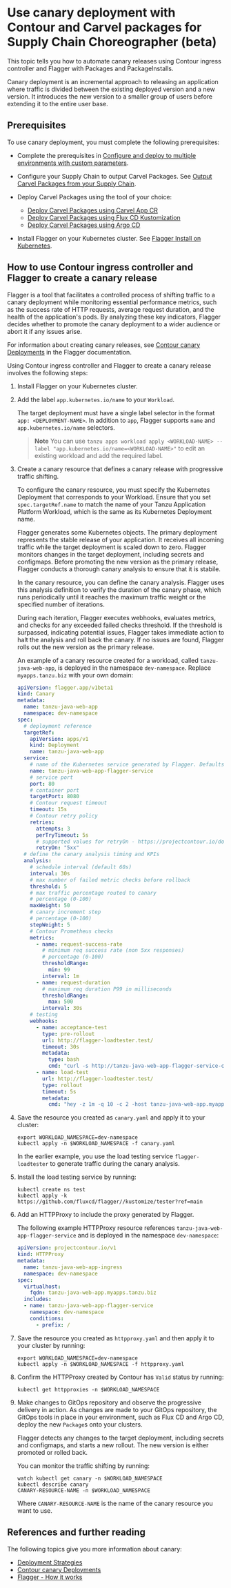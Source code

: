 # Use canary deployment with Contour and Carvel packages for Supply Chain Choreographer (beta)

This topic tells you how to automate canary releases using Contour ingress controller and Flagger
with Packages and PackageInstalls.

Canary deployment is an incremental approach to releasing an application where traffic is divided
between the existing deployed version and a new version. It introduces the new version to a smaller
group of users before extending it to the entire user base.

## <a id="prereqs"></a> Prerequisites

To use canary deployment, you must complete the following prerequisites:

- Complete the prerequisites in
  [Configure and deploy to multiple environments with custom parameters](config-deploy-multi-env.hbs.md).
- Configure your Supply Chain to output Carvel Packages.
  See [Output Carvel Packages from your Supply Chain](carvel-package-supply-chain.hbs.md).
- Deploy Carvel Packages using the tool of your choice:

  - [Deploy Carvel Packages using Carvel App CR](delivery-with-carvel-app.hbs.md)
  - [Deploy Carvel Packages using Flux CD Kustomization](delivery-with-flux.hbs.md)
  - [Deploy Carvel Packages using Argo CD](delivery-with-argo.hbs.md)

- Install Flagger on your Kubernetes cluster.
  See [Flagger Install on Kubernetes](https://docs.flagger.app/install/flagger-install-on-kubernetes).

## <a id="instructions"></a> How to use Contour ingress controller and Flagger to create a canary release

Flagger is a tool that facilitates a controlled process of shifting traffic to a canary deployment
while monitoring essential performance metrics, such as the success rate of HTTP requests, average
request duration, and the health of the application's pods. By analyzing these key indicators,
Flagger decides whether to promote the canary deployment to a wider audience or abort it if any
issues arise.

For information about creating canary releases, see
[Contour canary Deployments](https://docs.flagger.app/tutorials/contour-progressive-delivery)
in the Flagger documentation.

Using Contour ingress controller and Flagger to create a canary release involves the following steps:

1. Install Flagger on your Kubernetes cluster.

1. Add the label `app.kubernetes.io/name` to your `Workload`.

   The target deployment must have a single label selector in the format `app: <DEPLOYMENT-NAME>`.
   In addition to `app`, Flagger supports `name` and `app.kubernetes.io/name` selectors.

   > **Note** You can use
   > `tanzu apps workload apply <WORKLOAD-NAME> --label "app.kubernetes.io/name=<WORKLOAD-NAME>"` to
   > edit an existing workload and add the required label.

1. Create a canary resource that defines a canary release with progressive traffic shifting.

   To configure the canary resource, you must specify the Kubernetes Deployment that corresponds
   to your Workload. Ensure that you set `spec.targetRef.name` to match the name of your Tanzu
   Application Platform Workload, which is the same as its Kubernetes Deployment name.

   Flagger generates some Kubernetes objects. The primary deployment represents the stable release
   of your application. It receives all incoming traffic while the target deployment is scaled down
   to zero. Flagger monitors changes in the target deployment, including secrets and configmaps.
   Before promoting the new version as the primary release, Flagger conducts a thorough canary
   analysis to ensure that it is stabile.

   In the canary resource, you can define the canary analysis. Flagger uses this analysis definition
   to verify the duration of the canary phase, which runs periodically until it reaches the maximum
   traffic weight or the specified number of iterations.

   During each iteration, Flagger executes webhooks, evaluates metrics, and checks for any exceeded
   failed checks threshold. If the threshold is surpassed, indicating potential issues, Flagger
   takes immediate action to halt the analysis and roll back the canary. If no issues are found,
   Flagger rolls out the new version as the primary release.

   An example of a canary resource created for a workload, called `tanzu-java-web-app`, is deployed
   in the namespace `dev-namespace`. Replace `myapps.tanzu.biz` with your own domain:

    ```yaml
    apiVersion: flagger.app/v1beta1
    kind: Canary
    metadata:
      name: tanzu-java-web-app
      namespace: dev-namespace
    spec:
      # deployment reference
      targetRef:
        apiVersion: apps/v1
        kind: Deployment
        name: tanzu-java-web-app
      service:
        # name of the Kubernetes service generated by Flagger. Defaults to spec.targetRef.name
        name: tanzu-java-web-app-flagger-service
        # service port
        port: 80
        # container port
        targetPort: 8080
        # Contour request timeout
        timeout: 15s
        # Contour retry policy
        retries:
          attempts: 3
          perTryTimeout: 5s
          # supported values for retryOn - https://projectcontour.io/docs/main/config/api/#projectcontour.io/v1.RetryOn
          retryOn: "5xx"
      # define the canary analysis timing and KPIs
      analysis:
        # schedule interval (default 60s)
        interval: 30s
        # max number of failed metric checks before rollback
        threshold: 5
        # max traffic percentage routed to canary
        # percentage (0-100)
        maxWeight: 50
        # canary increment step
        # percentage (0-100)
        stepWeight: 5
        # Contour Prometheus checks
        metrics:
          - name: request-success-rate
            # minimum req success rate (non 5xx responses)
            # percentage (0-100)
            thresholdRange:
              min: 99
            interval: 1m
          - name: request-duration
            # maximum req duration P99 in milliseconds
            thresholdRange:
              max: 500
            interval: 30s
        # testing
        webhooks:
          - name: acceptance-test
            type: pre-rollout
            url: http://flagger-loadtester.test/
            timeout: 30s
            metadata:
              type: bash
              cmd: "curl -s http://tanzu-java-web-app-flagger-service-canary.dev-namespace | grep Greetings"
          - name: load-test
            url: http://flagger-loadtester.test/
            type: rollout
            timeout: 5s
            metadata:
              cmd: "hey -z 1m -q 10 -c 2 -host tanzu-java-web-app.myapps.tanzu.biz http://envoy.tanzu-system-ingress"
    ```

1. Save the resource you created as `canary.yaml` and apply it to your cluster:

   ```console
   export WORKLOAD_NAMESPACE=dev-namespace
   kubectl apply -n $WORKLOAD_NAMESPACE -f canary.yaml
   ```

   In the earlier example, you use the load testing service `flagger-loadtester` to generate
   traffic during the canary analysis.

1. Install the load testing service by running:

   ```console
   kubectl create ns test
   kubectl apply -k https://github.com/fluxcd/flagger//kustomize/tester?ref=main
   ```

1. Add an HTTPProxy to include the proxy generated by Flagger.

   The following example HTTPProxy resource references `tanzu-java-web-app-flagger-service` and is
   deployed in the namespace `dev-namespace`:

    ```yaml
    apiVersion: projectcontour.io/v1
    kind: HTTPProxy
    metadata:
      name: tanzu-java-web-app-ingress
      namespace: dev-namespace
    spec:
      virtualhost:
        fqdn: tanzu-java-web-app.myapps.tanzu.biz
      includes:
      - name: tanzu-java-web-app-flagger-service
        namespace: dev-namespace
        conditions:
          - prefix: /
    ```

1. Save the resource you created as `httpproxy.yaml` and then apply it to your cluster by running:

   ```console
   export WORKLOAD_NAMESPACE=dev-namespace
   kubectl apply -n $WORKLOAD_NAMESPACE -f httpproxy.yaml
   ```

1. Confirm the HTTPProxy created by Contour has `Valid` status by running:

   ```console
   kubectl get httpproxies -n $WORKLOAD_NAMESPACE
   ```

1. Make changes to GitOps repository and observe the progressive delivery in action. As changes are
   made to your GitOps repository, the GitOps tools in place in your environment, such as Flux CD
   and Argo CD, deploy the new `Package`s onto your clusters.

   Flagger detects any changes to the target deployment, including secrets and configmaps, and
   starts a new rollout. The new version is either promoted or rolled back.

   You can monitor the traffic shifting by running:

   ```console
   watch kubectl get canary -n $WORKLOAD_NAMESPACE
   kubectl describe canary
   CANARY-RESOURCE-NAME -n $WORKLOAD_NAMESPACE
   ```

   Where `CANARY-RESOURCE-NAME` is the name of the canary resource you want to use.

## <a id="canary-references"></a> References and further reading

The following topics give you more information about canary:

- [Deployment Strategies](https://docs.flagger.app/usage/deployment-strategies)
- [Contour canary Deployments](https://docs.flagger.app/tutorials/contour-progressive-delivery)
- [Flagger - How it works](https://docs.flagger.app/usage/how-it-works)
